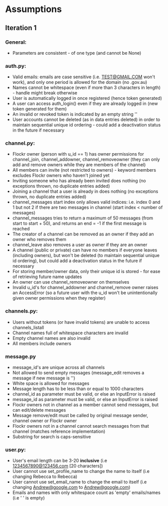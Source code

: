 # Assumptions

## Iteration 1
### General:
- Parameters are consistent - of one type (and cannot be None)

### auth.py:
- Valid emails: emails are case sensitive (i.e. TEST@GMAIL.COM won't work), and only one period is allowed for the domain (no .gov.au)
- Names cannot be whitespace (even if more than 3 characters in length) - handle might break otherwise
- User is automatically logged in once registered (hence token generated)
- A user can access auth_login() even if they are already logged in (new token generated for them)
- An invalid or revoked token is indicated by an empty string ''
- User accounts cannot be deleted (as in data entries deleted) in order to maintain sequential unique id ordering - could add a deactivation status in the future if necessary

### channel.py:
- Flockr owner (person with u_id == 1) has owner permissions for channel_join, channel_addowner, channel_removeowner (they can only add and remove owners while they are members of the channel)
- All members can invite (not restricted to owners) - keyword members excludes Flockr owners who haven't joined yet
- Inviting someone who has already been invited does nothing (no exceptions thrown, no duplicate entries added)
- Joining a channel that a user is already in does nothing (no exceptions thrown, no duplicate entries added)
- channel_messages start index only allows valid indices: i.e. index 0 and 1 but not 2 if there are two messages in channel (start index < number of messages)
- channel_messages tries to return a maximum of 50 messages (from start to start + 50), and returns an end = -1 if the first message is reached
- The creator of a channel can be removed as an owner if they add an owner who removes them
- channel_leave also removes a user as owner if they are an owner
- A channel (public or private) can have no members if everyone leaves (including owners), but won't be deleted (to maintain sequential unique id ordering), but could add a deactivation status in the future if necessary
- For storing member/owner data, only their unique id is stored - for ease of retrieving future name updates
- An owner can use channel_removeowner on themselves
- Invalid u_id's for channel_addowner and channel_remove owner raises an AccessError (so a future user with the u_id won't be unintentionally given owner permissions when they register)

### channels.py:
- Users without tokens (or have invalid tokens) are unable to access channels_listall
- Channel names full of whitespace characters are invalid
- Empty channel names are also invalid
- All members include owners

### message.py
- message_id's are unique across all channels
- Not allowed to send empty messages (message_edit removes a message if new message is '')
- White space is allowed for messages
- Message length has to be less than or equal to 1000 characters
- channel_id as parameter must be valid, or else an InputError is raised
- message_id as parameter must be valid, or else an InputError is raised
- Flockr owners not in channel as a member cannot send messages, but can edit/delete messages
- Message remove/edit must be called by original message sender, channel owner or Flockr owner
- Flockr owners not in a channel cannot search messages from that channel (matches reference implementation)
- Substring for search is caps-sensitive

### user.py:
- User's email length can be 3-20 **inclusive** (i.e 1234567890@123456.com [20 characters])
- User cannot use set\_profile\_name to change the name to itself (i.e changing Rebecca to Rebecca)
- User cannot use set\_email\_name to change the email to itself (i.e changing Andrew@google.com to Andrew@google.com)
- Emails and names with only whitespace count as 'empty' emails/names (i.e '    ' is empty)
